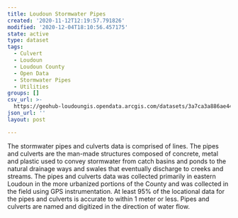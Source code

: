 ```yaml
---
title: Loudoun Stormwater Pipes
created: '2020-11-12T12:19:57.791826'
modified: '2020-12-04T18:10:56.457175'
state: active
type: dataset
tags:
  - Culvert
  - Loudoun
  - Loudoun County
  - Open Data
  - Stormwater Pipes
  - Utilities
groups: []
csv_url: >-
  https://geohub-loudoungis.opendata.arcgis.com/datasets/3a7ca3a886ae447faa9acb0b2f95ad19_4.csv?outSR=%7B%22latestWkid%22%3A2924%2C%22wkid%22%3A2924%7D
json_url: ''
layout: post

---
```

The stormwater pipes and culverts data is comprised of lines. The pipes and culverts are the man-made structures composed of concrete, metal and plastic used to convey stormwater from catch basins and ponds to the natural drainage ways and swales that eventually discharge to creeks and streams. The pipes and culverts data was collected primarily in eastern Loudoun in the more urbanized portions of the County and was collected in the field using GPS instrumentation. At least 95% of the locational data for the pipes and culverts is accurate to within 1 meter or less. Pipes and culverts are named and digitized in the direction of water flow.
